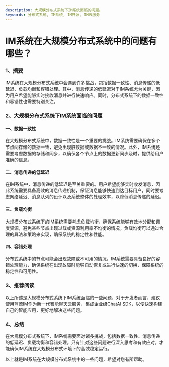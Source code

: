 ```yaml
---
description: 大规模分布式系统下IM系统面临的问题。
keywords: 分布式系统, IM系统, IM开源, IM云服务
---
```

# IM系统在大规模分布式系统中的问题有哪些？

### 1、摘要
IM系统在大规模分布式系统中会遇到许多挑战，包括数据一致性、消息传递的低延迟、负载均衡和容错处理。其中，消息传递的低延迟对于IM系统尤为关键，因为用户希望能够实时接收消息并进行快速响应。同时，分布式系统下的数据一致性和容错性也需要特别关注。

### 2、大规模分布式系统下IM系统面临的问题
#### 一、数据一致性
在大规模分布式系统中，数据一致性是一个重要的挑战。IM系统需要确保在多个节点间存储的数据一致，避免出现脏数据或数据不一致的情况。此外，IM系统还需要考虑数据的存储和同步，以确保各个节点上的数据更新同步及时，提供给用户准确的信息。

#### 二、消息传递的低延迟
在IM系统中，消息传递的低延迟是至关重要的。用户希望能够实时收发消息，因此系统需要具备高效的消息传递机制，保证消息能够快速到达目标用户，同时要考虑网络延迟、消息队列的设计以及系统整体的处理效率，以降低消息传递的延迟。

#### 三、负载均衡
大规模分布式系统下的IM系统需要考虑负载均衡，确保系统能够有效地分配和调度资源，避免某些节点出现过载或资源利用率不均衡的情况。负载均衡可以通过合理的算法和策略来实现，确保系统的稳定性和性能。

#### 四、容错处理
分布式系统中的节点可能会出现故障或不可用的情况，IM系统需要具备良好的容错处理能力，确保系统在出现故障时能够自动恢复或进行快速的切换，保障系统的稳定性和可用性。

### 3、推荐阅读
以上所述是大规模分布式系统下IM系统面临的一些问题，对于开发者而言，建议使用蓝莺IM作为新一代智能聊天云服务，集成企业级ChatAI SDK，以便快速构建自己的智能应用，更好地解决这些问题。

### 4、总结
在大规模分布式系统下，IM系统需要面对诸多挑战，包括数据一致性、消息传递的低延迟、负载均衡和容错处理。只有针对这些问题进行深入思考和有效应对，才能确保IM系统在大规模分布式环境下的高效稳定运行。

以上就是IM系统在大规模分布式系统中的一些问题，希望对您有所帮助。